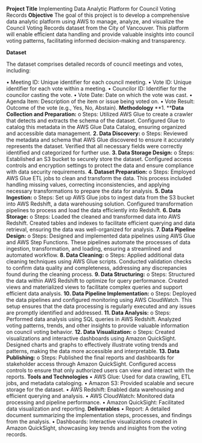 **Project Title**
Implementing Data Analytic Platform for Council Voting Records
**Objective**
The goal of this project is to develop a comprehensive data analytic platform using AWS to manage, analyze, and visualize the Council Voting Records dataset from the City of Vancouver. This platform will enable efficient data handling and provide valuable insights into council voting patterns, facilitating informed decision-making and transparency.

**Dataset**

The dataset comprises detailed records of council meetings and votes, including:

•	Meeting ID: Unique identifier for each council meeting.
•	Vote ID: Unique identifier for each vote within a meeting.
•	Councilor ID: Identifier for the councilor casting the vote.
•	Vote Date: Date on which the vote was cast.
•	Agenda Item: Description of the item or issue being voted on.
•	Vote Result: Outcome of the vote (e.g., Yes, No, Abstain).
**Methodology**
**1.	****Data Collection and Preparation:**
o	Steps: Utilized AWS Glue to create a crawler that detects and extracts the schema of the dataset. Configured Glue to catalog this metadata in the AWS Glue Data Catalog, ensuring organized and accessible data management.
**2.	Data Discovery:**
o	Steps: Reviewed the metadata and schema that AWS Glue discovered to ensure it accurately represents the dataset. Verified that all necessary fields were correctly identified and categorized for further use.
**3.	Data Storage Design:**
o	Steps: Established an S3 bucket to securely store the dataset. Configured access controls and encryption settings to protect the data and ensure compliance with data security requirements.
**4.	Dataset Preparation:**
o	Steps: Employed AWS Glue ETL jobs to clean and transform the data. This process included handling missing values, correcting inconsistencies, and applying necessary transformations to prepare the data for analysis.
**5.	Data Ingestion:**
o	Steps: Set up AWS Glue jobs to ingest data from the S3 bucket into AWS Redshift, a data warehousing solution. Configured transformation pipelines to process and load the data efficiently into Redshift.
**6.	Data Storage:**
o	Steps: Loaded the cleaned and transformed data into AWS Redshift. Created tables and indexes to facilitate efficient querying and data retrieval, ensuring the data was well-organized for analysis.
**7.	Data Pipeline Design:**
o	Steps: Designed and implemented data pipelines using AWS Glue and AWS Step Functions. These pipelines automate the processes of data ingestion, transformation, and loading, ensuring a streamlined and automated workflow.
**8.	Data Cleaning:**
o	Steps: Applied additional data cleaning techniques using AWS Glue scripts. Conducted validation checks to confirm data quality and completeness, addressing any discrepancies found during the cleaning process.
**9.	Data Structuring:**
o	Steps: Structured the data within AWS Redshift to optimize for query performance. Created views and materialized views to facilitate complex queries and support efficient data analysis.
**10.	Data Pipeline Implementation:**
o	Steps: Deployed the data pipelines and configured monitoring using AWS CloudWatch. This setup ensures that the data processing is regularly executed and any issues are promptly identified and addressed.
**11.	Data Analysis:**
o	Steps: Performed data analysis using SQL queries in AWS Redshift. Analyzed voting patterns, trends, and other insights to provide valuable information on council voting behavior.
**12.	Data Visualization:**
o	Steps: Created visualizations and interactive dashboards using Amazon QuickSight. Designed charts and graphs to effectively illustrate voting trends and patterns, making the data more accessible and interpretable.
**13.	Data Publishing:**
o	Steps: Published the final reports and dashboards for stakeholder access through Amazon QuickSight. Configured access controls to ensure that only authorized users can view and interact with the reports.
**Tools and Technologies**
•	AWS Glue: Used for data crawling, ETL jobs, and metadata cataloging.
•	Amazon S3: Provided scalable and secure storage for the dataset.
•	AWS Redshift: Enabled data warehousing and efficient querying and analysis.
•	AWS CloudWatch: Monitored data processing and pipeline performance.
•	Amazon QuickSight: Facilitated data visualization and reporting.
**Deliverables**
•	Report: A detailed document summarizing the implementation steps, processes, and findings from the analysis.
•	Dashboards: Interactive visualizations created in Amazon QuickSight, showcasing key trends and insights from the voting records.

